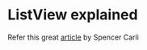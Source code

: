 
# ListView explained

Refer this great [article](https://medium.com/differential/react-native-basics-how-to-use-the-listview-component-a0ec44cf1fe8) by Spencer Carli
